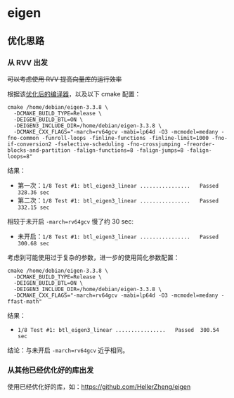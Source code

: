 # eigen

## 优化思路

### 从 RVV 出发

~~可以考虑使用 RVV 提高向量库的运行效率~~

根据该[优化后的编译器](https://github.com/sipeed/sipeed_wiki/blob/main/docs/hardware/zh/lichee/th1520/lpi4a/8_application.md#%E4%BD%BF%E7%94%A8%E4%BC%98%E5%8C%96-gcc-%E5%B7%A5%E5%85%B7%E9%93%BE)，以及以下 cmake 配置：

```
cmake /home/debian/eigen-3.3.8 \
  -DCMAKE_BUILD_TYPE=Release \
  -DEIGEN_BUILD_BTL=ON \
  -DEIGEN3_INCLUDE_DIR=/home/debian/eigen-3.3.8 \
  -DCMAKE_CXX_FLAGS="-march=rv64gcv -mabi=lp64d -O3 -mcmodel=medany -fno-common -funroll-loops -finline-functions -finline-limit=1000 -fno-if-conversion2 -fselective-scheduling -fno-crossjumping -freorder-blocks-and-partition -falign-functions=8 -falign-jumps=8 -falign-loops=8"
```

结果：
- 第一次：`1/8 Test #1: btl_eigen3_linear ................   Passed  328.36 sec`
- 第二次：`1/8 Test #1: btl_eigen3_linear ................   Passed  332.15 sec`

相较于未开启 `-march=rv64gcv` 慢了约 30 sec:
- 未开启：`1/8 Test #1: btl_eigen3_linear ................   Passed  300.68 sec`

考虑到可能使用过于复杂的参数，进一步的使用简化参数配置：

```
cmake /home/debian/eigen-3.3.8 \
  -DCMAKE_BUILD_TYPE=Release \
  -DEIGEN_BUILD_BTL=ON \
  -DEIGEN3_INCLUDE_DIR=/home/debian/eigen-3.3.8 \
  -DCMAKE_CXX_FLAGS="-march=rv64gcv -mabi=lp64d -O3 -mcmodel=medany -ffast-math"
```

结果：
- `1/8 Test #1: btl_eigen3_linear ................   Passed  300.54 sec`

结论：与未开启 `-march=rv64gcv` 近乎相同。

### 从其他已经优化好的库出发

使用已经优化好的库，如：https://github.com/HellerZheng/eigen    